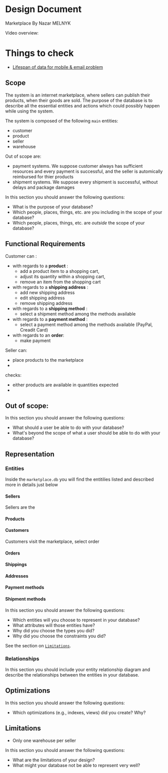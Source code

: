 # Design Document

Marketplace By Nazar MELNYK

Video overview: <URL HERE>

# Things to check

- [Lifespan of data for mobile & email problem](https://www.notion.so/nazarmelnyk/Entity-Relationsip-Diagram-Data-Model-f519f350066b4c1aba97fe4b48d451f2?pvs=4#22f34299cf414d14909a6e3b917ecab3)


## Scope

The system is an internet marketplace, where sellers can publish their products, when their goods are sold.
The purpose of the database is to describe all the essential entities and actions which could possibly happen while using the system.


The system is composed of the following `main` entities:
- customer
- product
- seller
- warehouse


Out of scope are:
- payment systems. We suppose customer always has sufficient resources and every payment is successful, and the seller is automically reimbursed for thier products
- shipment systems. We suppose every shipment is successful, without delays and package damages

In this section you should answer the following questions:

* What is the purpose of your database?
* Which people, places, things, etc. are you including in the scope of your database?
* Which people, places, things, etc. are *outside* the scope of your database?

## Functional Requirements
Customer can :
- with regards to a **product** :
    - add a product item to a shopping cart,
    - adjust its quantity within a shopping cart,
    - remove an item from the shopping cart
- with regards to a **shipping address** :
    - add new shipping address
    - edit shipping address
    - remove shipping address
- with regards to a **shipping method** :
    - select a shipment method among the methods available
- with regards to a **payment method** :
    - select a payment method among the methods available (PayPal, Creadit Card)
- with regards to an **order**:
    - make payment

Seller can:
- place products to the marketplace
-


checks:
- either products are available in quantities expected
-

Out of scope:
-

In this section you should answer the following questions:

* What should a user be able to do with your database?
* What's beyond the scope of what a user should be able to do with your database?

## Representation

### Entities

Inside the `marketplace.db` you will find the entitilies listed and described more in details just below

#### Sellers

Sellers are the

#### Products

#### Customers

Customers visit the marketplace, select order

#### Orders
#### Shippings
#### Addresses
#### Payment methods
#### Shipment methods

In this section you should answer the following questions:

* Which entities will you choose to represent in your database?
* What attributes will those entities have?
* Why did you choose the types you did?
* Why did you choose the constraints you did?


See the section on [`Limitations`](#Limitations)\.

### Relationships

In this section you should include your entity relationship diagram and describe the relationships between the entities in your database.

## Optimizations

In this section you should answer the following questions:

* Which optimizations (e.g., indexes, views) did you create? Why?

## Limitations

- Only one warehouse per seller

In this section you should answer the following questions:

* What are the limitations of your design?
* What might your database not be able to represent very well?
